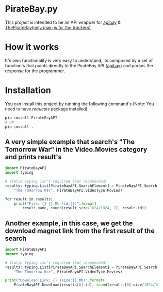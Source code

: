 # PirateBay.py
This project is intended to be an API wrapper for [apibay](https://apibay.org/q.php?q=Example) & [ThePirateBay(only main.js for the trackers)](https://thepiratebay.org/static/main.js)

# How it works
It's own functionality is very easy to understand, its composed by a set of function's that points directly to the PirateBay API ([apibay](https://apibay.org/q.php?q=Example)) and parses the response for the programmer.

# Installation
You can install this project by running the following command's (Note: You need to have *requests* package installed)
```bash
pip install PirateBayAPI
# OR
pip install .
```

## A very simple example that search's "The Tomorrow War" in the Video.Movies category and prints result's
```python
import PirateBayAPI
import typing

# Static Typing isn't required (but recomended)
results: typing.List[PirateBayAPI.SearchElement] = PirateBayAPI.Search(
    "The Tomorrow War", PirateBayAPI.VideoType.Movies)

for result in results:
    print("File: {} {}.Mb (id:{})".format(
        result.name, round(result.size/1024/1024, 2), result.id))
```

## Another example, in this case, we get the download magnet link from the first result of the search
```python
import PirateBayAPI
import typing

# Static Typing isn't required (but recomended)
results: typing.List[PirateBayAPI.SearchElement] = PirateBayAPI.Search(
    "The Tomorrow War", PirateBayAPI.VideoType.Movies)

print("Download Link: {} (size:{}.Mb)".format(
    PirateBayAPI.Download(results[0].id), round(results[0].size/1024/1024, 2)))
```
